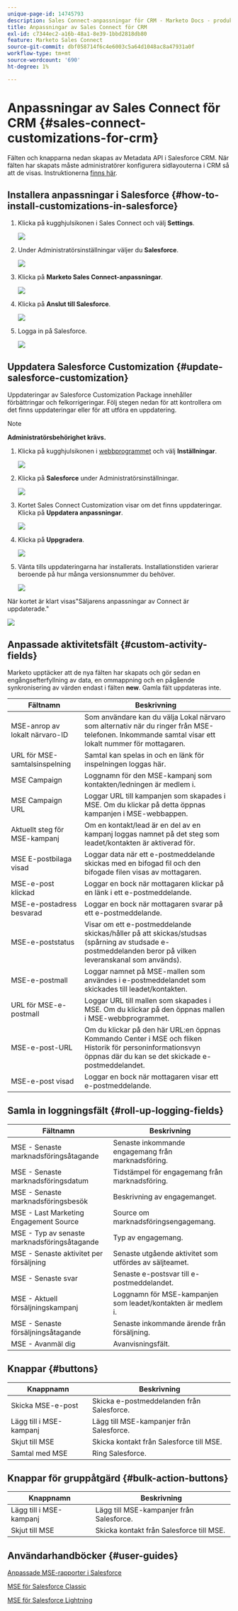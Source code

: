 ```yaml
---
unique-page-id: 14745793
description: Sales Connect-anpassningar för CRM - Marketo Docs - produktdokumentation
title: Anpassningar av Sales Connect för CRM
exl-id: c7344ec2-a16b-48a1-8e39-1bbd2818db80
feature: Marketo Sales Connect
source-git-commit: dbf058714f6c4e6003c5a64d1048ac8a47931a0f
workflow-type: tm+mt
source-wordcount: '690'
ht-degree: 1%

---
```


# Anpassningar av Sales Connect för CRM {#sales-connect-customizations-for-crm}

Fälten och knapparna nedan skapas av Metadata API i Salesforce CRM. När fälten har skapats måste administratörer konfigurera sidlayouterna i CRM så att de visas. Instruktionerna [finns här](/help/marketo/product-docs/marketo-sales-connect/crm/salesforce-customization/assets/mse-for-sf-classic.pdf).

## Installera anpassningar i Salesforce {#how-to-install-customizations-in-salesforce}

1. Klicka på kugghjulsikonen i Sales Connect och välj **Settings**.

   ![](assets/one.png)

1. Under Administratörsinställningar väljer du **Salesforce**.

   ![](assets/two.png)

1. Klicka på **Marketo Sales Connect-anpassningar**.

   ![](assets/three.png)

1. Klicka på **Anslut till Salesforce**.

   ![](assets/four.png)

1. Logga in på Salesforce.

   ![](assets/five.png)

## Uppdatera Salesforce Customization {#update-salesforce-customization}

Uppdateringar av Salesforce Customization Package innehåller förbättringar och felkorrigeringar. Följ stegen nedan för att kontrollera om det finns uppdateringar eller för att utföra en uppdatering.

>[!NOTE]
>
>**Administratörsbehörighet krävs.**

1. Klicka på kugghjulsikonen i [webbprogrammet](https://www.toutapp.com) och välj **Inställningar**.

   ![](assets/sales-connect-customizations-for-crm-6.png)

1. Klicka på **Salesforce** under Administratörsinställningar.

   ![](assets/sales-connect-customizations-for-crm-7.png)

1. Kortet Sales Connect Customization visar om det finns uppdateringar. Klicka på **Uppdatera anpassningar**.

   ![](assets/sales-connect-customizations-for-crm-8.png)

1. Klicka på **Uppgradera**.

   ![](assets/sales-connect-customizations-for-crm-9.png)

1. Vänta tills uppdateringarna har installerats. Installationstiden varierar beroende på hur många versionsnummer du behöver.

   ![](assets/sales-connect-customizations-for-crm-10.png)

När kortet är klart visas&quot;Säljarens anpassningar av Connect är uppdaterade.&quot;

![](assets/sales-connect-customizations-for-crm-11.png)

## Anpassade aktivitetsfält {#custom-activity-fields}

Marketo upptäcker att de nya fälten har skapats och gör sedan en engångsefterfyllning av data, en ommappning och en pågående synkronisering av värden endast i fälten **new**. Gamla fält uppdateras inte.

<table><thead>
  <tr>
    <th>Fältnamn</th>
    <th>Beskrivning</th>
  </tr></thead>
<tbody>
  <tr>
    <td>MSE-anrop av lokalt närvaro-ID</td>
    <td>Som användare kan du välja Lokal närvaro som alternativ när du ringer från MSE-telefonen. Inkommande samtal visar ett lokalt nummer för mottagaren.</td>
  </tr>
  <tr>
    <td>URL för MSE-samtalsinspelning</td>
    <td>Samtal kan spelas in och en länk för inspelningen loggas här.</td>
  </tr>
  <tr>
    <td>MSE Campaign</td>
    <td>Loggnamn för den MSE-kampanj som kontakten/ledningen är medlem i.</td>
  </tr>
  <tr>
    <td>MSE Campaign URL</td>
    <td>Loggar URL till kampanjen som skapades i MSE. Om du klickar på detta öppnas kampanjen i MSE-webbappen.</td>
  </tr>
  <tr>
    <td>Aktuellt steg för MSE-kampanj</td>
    <td>Om en kontakt/lead är en del av en kampanj loggas namnet på det steg som leadet/kontakten är aktiverad för.</td>
  </tr>
  <tr>
    <td>MSE E-postbilaga visad</td>
    <td>Loggar data när ett e-postmeddelande skickas med en bifogad fil och den bifogade filen visas av mottagaren.</td>
  </tr>
  <tr>
    <td>MSE-e-post klickad</td>
    <td>Loggar en bock när mottagaren klickar på en länk i ett e-postmeddelande.</td>
  </tr>
  <tr>
    <td>MSE-e-postadress besvarad</td>
    <td>Loggar en bock när mottagaren svarar på ett e-postmeddelande.</td>
  </tr>
  <tr>
    <td>MSE-e-poststatus</td>
    <td>Visar om ett e-postmeddelande skickas/håller på att skickas/studsas (spårning av studsade e-postmeddelanden beror på vilken leveranskanal som används).</td>
  </tr>
  <tr>
    <td>MSE-e-postmall</td>
    <td>Loggar namnet på MSE-mallen som användes i e-postmeddelandet som skickades till leadet/kontakten.</td>
  </tr>
  <tr>
    <td>URL för MSE-e-postmall</td>
    <td>Loggar URL till mallen som skapades i MSE. Om du klickar på den öppnas mallen i MSE-webbprogrammet.</td>
  </tr>
  <tr>
    <td>MSE-e-post-URL</td>
    <td>Om du klickar på den här URL:en öppnas Kommando Center i MSE och fliken Historik för personinformationsvyn öppnas där du kan se det skickade e-postmeddelandet.</td>
  </tr>
  <tr>
    <td>MSE-e-post visad</td>
    <td>Loggar en bock när mottagaren visar ett e-postmeddelande.</td>
  </tr>
</tbody></table>

## Samla in loggningsfält {#roll-up-logging-fields}

<table><thead>
  <tr>
    <th>Fältnamn</th>
    <th>Beskrivning</th>
  </tr></thead>
<tbody>
  <tr>
    <td>MSE - Senaste marknadsföringsåtagande</td>
    <td>Senaste inkommande engagemang från marknadsföring.</td>
  </tr>
  <tr>
    <td>MSE - Senaste marknadsföringsdatum</td>
    <td>Tidstämpel för engagemang från marknadsföring.</td>
  </tr>
  <tr>
    <td>MSE - Senaste marknadsföringsbesök</td>
    <td>Beskrivning av engagemanget.</td>
  </tr>
  <tr>
    <td>MSE - Last Marketing Engagement Source</td>
    <td>Source om marknadsföringsengagemang.</td>
  </tr>
  <tr>
    <td>MSE - Typ av senaste marknadsföringsåtagande</td>
    <td>Typ av engagemang.</td>
  </tr>
  <tr>
    <td>MSE - Senaste aktivitet per försäljning</td>
    <td>Senaste utgående aktivitet som utfördes av säljteamet.</td>
  </tr>
  <tr>
    <td>MSE - Senaste svar</td>
    <td>Senaste e-postsvar till e-postmeddelandet.</td>
  </tr>
  <tr>
    <td>MSE - Aktuell försäljningskampanj</td>
    <td>Loggnamn för MSE-kampanjen som leadet/kontakten är medlem i.</td>
  </tr>
  <tr>
    <td>MSE - Senaste försäljningsåtagande</td>
    <td>Senaste inkommande ärende från försäljning.</td>
  </tr>
  <tr>
    <td>MSE - Avanmäl dig</td>
    <td>Avanvisningsfält.</td>
  </tr>
</tbody></table>

## Knappar {#buttons}

<table><thead>
  <tr>
    <th>Knappnamn</th>
    <th>Beskrivning</th>
  </tr></thead>
<tbody>
  <tr>
    <td>Skicka MSE-e-post</td>
    <td>Skicka e-postmeddelanden från Salesforce.</td>
  </tr>
  <tr>
    <td>Lägg till i MSE-kampanj</td>
    <td>Lägg till MSE-kampanjer från Salesforce.</td>
  </tr>
  <tr>
    <td>Skjut till MSE</td>
    <td>Skicka kontakt från Salesforce till MSE.</td>
  </tr>
  <tr>
    <td>Samtal med MSE</td>
    <td>Ring Salesforce.</td>
  </tr>
</tbody>
</table>

## Knappar för gruppåtgärd {#bulk-action-buttons}

<table><thead>
  <tr>
    <th>Knappnamn</th>
    <th>Beskrivning</th>
  </tr></thead>
<tbody>
  <tr>
    <td>Lägg till i MSE-kampanj</td>
    <td>Lägg till MSE-kampanjer från Salesforce.</td>
  </tr>
  <tr>
    <td>Skjut till MSE</td>
    <td>Skicka kontakt från Salesforce till MSE.</td>
  </tr>
</tbody>
</table>

## Användarhandböcker {#user-guides}

[Anpassade MSE-rapporter i Salesforce](/help/marketo/product-docs/marketo-sales-connect/crm/salesforce-customization/assets/reports-and-dashboards.pdf)

[MSE för Salesforce Classic](/help/marketo/product-docs/marketo-sales-connect/crm/salesforce-customization/assets/mse-for-sf-classic.pdf)

[MSE för Salesforce Lightning](/help/marketo/product-docs/marketo-sales-connect/crm/salesforce-customization/assets/sfdc-guide-lightning.pdf)
